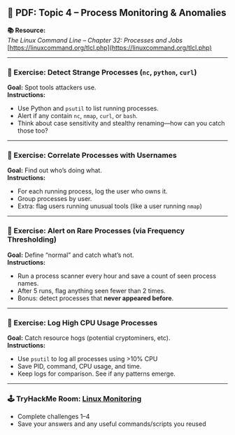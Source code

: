 ## 📄 PDF: Topic 4 – Process Monitoring & Anomalies

**📚 Resource:**  
*The Linux Command Line – Chapter 32: Processes and Jobs*  
[https://linuxcommand.org/tlcl.php](https://linuxcommand.org/tlcl.php)

---

### 🔹 Exercise: Detect Strange Processes (`nc`, `python`, `curl`)  
**Goal:** Spot tools attackers use.  
**Instructions:**  
- Use Python and `psutil` to list running processes.  
- Alert if any contain `nc`, `nmap`, `curl`, or `bash`.  
- Think about case sensitivity and stealthy renaming—how can you catch those too?

---

### 🔹 Exercise: Correlate Processes with Usernames  
**Goal:** Find out who’s doing what.  
**Instructions:**  
- For each running process, log the user who owns it.  
- Group processes by user.  
- Extra: flag users running unusual tools (like a user running `nmap`)

---

### 🔹 Exercise: Alert on Rare Processes (via Frequency Thresholding)  
**Goal:** Define “normal” and catch what’s not.  
**Instructions:**  
- Run a process scanner every hour and save a count of seen process names.  
- After 5 runs, flag anything seen fewer than 2 times.  
- Bonus: detect processes that **never appeared before**.

---

### 🔹 Exercise: Log High CPU Usage Processes  
**Goal:** Catch resource hogs (potential cryptominers, etc).  
**Instructions:**  
- Use `psutil` to log all processes using >10% CPU  
- Save PID, command, CPU usage, and time.  
- Keep logs for comparison. See if any patterns emerge.

---

### 🕹️ TryHackMe Room: [Linux Monitoring](https://tryhackme.com/room/linuxmonitoring)  
- Complete challenges 1–4  
- Save your answers and any useful commands/scripts you reused  
